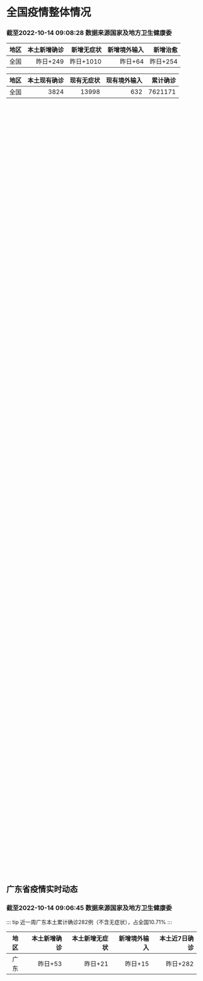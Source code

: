 
# 全国疫情整体情况
### 截至2022-10-14 09:08:28 数据来源国家及地方卫生健康委

|地区|本土新增确诊|新增无症状|新增境外输入|新增治愈|
|:--:|---:|---:|---:|---:|
|全国|昨日+249|昨日+1010|昨日+64|昨日+254|

|地区|本土现有确诊|现有无症状|现有境外输入|累计确诊|
|:--:|---:|---:|---:|---:|
|全国|3824|13998|632|7621171|

<div id="chinaDayModify" style="width:100%;height:500px;margin-bottom:10px;"></div>
<div id="chinaAddHistoryData" style="width:100%;height:500px;margin-bottom:10px;"></div>
<div id="chinaNowHistoryData" style="width:100%;height:500px;margin-bottom:10px;"></div>
<div id="chinaTotalHistoryData" style="width:100%;height:500px;margin-bottom:10px;"></div>


## 广东省疫情实时动态
### 截至2022-10-14 09:06:45 数据来源国家及地方卫生健康委

::: tip 近一周广东本土累计确诊282例（不含无症状），占全国10.71%
:::

|地区|本土新增确诊|本土新增无症状|新增境外输入|本土近7日确诊|
|:--:|---:|---:|---:|---:|
|广东|昨日+53|昨日+21|昨日+15|昨日+282|

<div id="guangdongModify" style="width:100%;height:500px;margin-bottom:10px;"></div>
<div id="guangdongTotalHistory" style="width:100%;height:500px;margin-bottom:10px;"></div>
<div id="guangzhouModifyHistory" style="width:100%;height:500px;margin-bottom:10px;"></div>


<script>
import * as echarts from 'echarts'
export default {
  mounted () {
    this.chartChDay = echarts.init(document.getElementById("chinaDayModify"), "dark")
,this.chartChAdd = echarts.init(document.getElementById("chinaAddHistoryData"), "dark")
,this.chartChNow = echarts.init(document.getElementById("chinaNowHistoryData"), "dark")
,this.chartChTotal = echarts.init(document.getElementById("chinaTotalHistoryData"), "dark")
,this.chartGdMod = echarts.init(document.getElementById("guangdongModify"), "dark")
,this.chartGdTotal = echarts.init(document.getElementById("guangdongTotalHistory"), "dark")
,this.chartGzMod = echarts.init(document.getElementById("guangzhouModifyHistory"), "dark")


    const option_gd_mod = {
      title: {
        text: '广东疫情新增趋势（人）'
      },
      tooltip: {
        trigger: 'axis'
      },
      legend: {
        data: ['本土新增确诊', '本土新增无症状', '新增境外输入']
      },
      grid: {
        left: '3%',
        right: '4%',
        bottom: '3%',
        containLabel: true
      },
      toolbox: {
        feature: {
          saveAsImage: {}
        }
      },
      xAxis: {
        type: 'category',
        boundaryGap: false,
        data: ["08.16","08.17","08.18","08.19","08.20","08.21","08.22","08.23","08.24","08.25","08.26","08.27","08.28","08.29","08.30","08.31","09.01","09.02","09.03","09.04","09.05","09.06","09.07","09.08","09.09","09.10","09.11","09.12","09.13","09.14","09.15","09.16","09.17","09.18","09.19","09.20","09.21","09.22","09.23","09.24","09.25","09.26","09.27","09.28","09.29","09.30","10.01","10.02","10.03","10.04","10.05","10.06","10.07","10.08","10.09","10.10","10.11","10.12","10.13",]
      },
      yAxis: {
        type: 'value'
      },
      series: [
        {
          name: '本土新增确诊',
          type: 'line',
          stack: 'Total',
          smooth: true,
          data: [9,6,6,8,9,9,7,17,4,4,6,13,10,24,25,40,55,65,79,63,43,42,27,36,26,15,17,7,6,5,5,3,2,1,0,3,1,2,5,6,7,12,4,18,16,22,17,19,27,34,37,41,47,34,31,38,43,36,53,]
        },
        {
          name: '本土新增无症状',
          type: 'line',
          stack: 'Total',
          smooth: true,
          data: [2,2,1,7,9,11,1,5,2,4,2,4,3,12,21,34,41,40,24,26,17,18,12,28,6,10,11,4,3,4,1,1,1,2,1,2,2,4,0,0,5,5,2,5,15,21,10,24,16,24,27,34,27,21,24,25,11,17,21,]
        },
        {
          name: '新增境外输入',
          type: 'line',
          stack: 'Total',
          smooth: true,
          data: [14,7,9,10,9,17,17,13,16,18,15,19,12,11,10,13,16,17,18,16,16,19,6,16,23,19,21,12,11,8,10,15,7,11,15,12,13,14,15,12,19,14,15,21,15,11,29,11,19,18,19,27,10,14,27,27,14,17,15,]
        }
      ]
    };

    const option_gd_total = {
      title: {
        text: '广东疫情概览（人）'
      },
      tooltip: {
        trigger: 'axis'
      },
      legend: {
        data: ['累计确诊', '累计治愈']
      },
      grid: {
        left: '3%',
        right: '4%',
        bottom: '3%',
        containLabel: true
      },
      toolbox: {
        feature: {
          saveAsImage: {}
        }
      },
      xAxis: {
        type: 'category',
        boundaryGap: false,
        data: ["08.16","08.17","08.18","08.19","08.20","08.21","08.22","08.23","08.24","08.25","08.26","08.27","08.28","08.29","08.30","08.31","09.01","09.02","09.03","09.04","09.05","09.06","09.07","09.08","09.09","09.10","09.11","09.12","09.13","09.14","09.15","09.16","09.17","09.18","09.19","09.20","09.21","09.22","09.23","09.24","09.25","09.26","09.27","09.28","09.29","09.30","10.01","10.02","10.03","10.04","10.05","10.06","10.07","10.08","10.09","10.10","10.11","10.12","10.13",]
      },
      yAxis: {
        type: 'value'
      },
      series: [
        {
          name: '累计确诊',
          type: 'line',
          stack: 'Total',
          smooth: true,
          data: [8637,8650,8665,8683,8701,8727,8751,8781,8801,8822,8844,8879,8898,8933,8968,9021,9092,9174,9271,9350,9413,9474,9507,9559,9608,9642,9680,9699,9716,9729,9744,9762,9771,9783,9798,9813,9827,9843,9863,9881,9905,9931,9950,9991,10022,10055,10101,10131,10177,10229,10285,10353,10410,10458,10516,10581,10638,10691,10759,]
        },
        {
          name: '累计治愈',
          type: 'line',
          stack: 'Total',
          smooth: true,
          data: [8207,8225,8252,8268,8289,8323,8343,8367,8399,8430,8470,8507,8529,8561,8591,8620,8641,8671,8708,8725,8744,8775,8804,8831,8855,8888,8923,8959,9011,9075,9140,9140,9140,9140,9140,9140,9140,9529,9529,9529,9529,9529,9529,9529,9529,9529,9529,9529,9529,9529,9529,9877,9877,9877,9972,10007,10048,10091,10091,]
        }
      ]
    };

    const option_gz_mod = {
      title: {
        text: '广州疫情新增趋势（人）'
      },
      tooltip: {
        trigger: 'axis'
      },
      legend: {
        data: ['本土新增确诊', '本土新增无症状']
      },
      grid: {
        left: '3%',
        right: '4%',
        bottom: '3%',
        containLabel: true
      },
      toolbox: {
        feature: {
          saveAsImage: {}
        }
      },
      xAxis: {
        type: 'category',
        boundaryGap: false,
        data: ["0816","0817","0818","0819","0820","0821","0822","0823","0824","0825","0826","0827","0828","0829","0830","0831","0901","0902","0903","0904","0905","0906","0907","0908","0909","0910","0911","0912","0913","0914","0915","0916","0917","0918","0919","0920","0921","0922","0923","0924","0925","0926","0927","0928","0929","0930","1001","1002","1003","1004","1005","1006","1007","1008","1009","1010","1011","1012","1013",]
      },
      yAxis: {
        type: 'value'
      },
      series: [
        {
          name: '本土新增确诊',
          type: 'line',
          stack: 'Total',
          smooth: true,
          data: [3,0,2,0,0,2,0,2,0,0,0,1,1,0,5,5,3,7,4,8,5,6,3,2,0,0,0,0,0,0,0,0,1,0,0,0,0,1,4,5,2,2,0,1,1,2,0,5,10,12,14,21,17,18,5,13,6,10,25,]
        },
        {
          name: '本土新增无症状',
          type: 'line',
          stack: 'Total',
          smooth: true,
          data: [0,1,0,0,0,2,0,0,0,0,0,1,1,0,0,4,2,3,0,1,3,1,1,0,0,0,0,0,0,0,0,1,0,1,0,1,2,4,0,0,0,1,1,0,2,0,0,3,7,5,13,8,12,9,15,1,2,7,3,]
        }
      ]
    };

    const option_ch_day  = {
      series: [
        {
          type: 'treemap',
          data: [
            {
              name: '本土新增确诊昨日+249',
              value: 249,
            },
            {
              name: '新增无症状昨日+1010',
              value: 1010,
            },
            {
              name: '新增境外输入昨日+64',
              value: 64,
            },
            {
              name: '新增治愈昨日+254',
              value: 254,
            },
          ]
        }
      ]
    };

    const option_ch_add = {
      title: {
        text: '新增疫情整体走势'
      },
      tooltip: {
        trigger: 'axis'
      },
      legend: {
        data: ['本土确诊', '无症状感染', '新增境外输入']
      },
      grid: {
        left: '3%',
        right: '4%',
        bottom: '3%',
        containLabel: true
      },
      toolbox: {
        feature: {
          saveAsImage: {}
        }
      },
      xAxis: {
        type: 'category',
        boundaryGap: false,
        data: ["08.14","08.15","08.16","08.17","08.18","08.19","08.20","08.21","08.22","08.23","08.24","08.25","08.26","08.27","08.28","08.29","08.30","08.31","09.01","09.02","09.03","09.04","09.05","09.06","09.07","09.08","09.09","09.10","09.11","09.12","09.13","09.14","09.15","09.16","09.17","09.18","09.19","09.20","09.21","09.22","09.23","09.24","09.25","09.26","09.27","09.28","09.29","09.30","10.01","10.02","10.03","10.04","10.05","10.06","10.07","10.08","10.09","10.10","10.11","10.12","10.13",]
      },
      yAxis: {
        type: 'value'
      },
      series: [
        {
          name: '本土确诊',
          type: 'line',
          stack: 'Total',
          smooth: true,
          data: [692,530,566,614,559,578,553,360,308,380,345,262,250,259,301,349,349,307,318,440,314,303,264,323,241,259,239,179,164,188,196,126,102,76,106,92,104,123,114,121,129,159,235,173,119,106,97,106,116,189,250,223,183,216,447,441,373,427,374,322,249,]
        },
        {
          name: '无症状感染',
          type: 'line',
          stack: 'Total',
          smooth: true,
          data: [1620,1838,2322,2810,2119,1591,1628,1464,1440,1261,1289,1239,1106,1035,1255,1368,1326,1596,1567,1379,1359,1249,1235,1247,1093,1033,994,959,785,727,762,823,746,505,930,715,525,485,512,627,624,601,597,636,625,526,625,549,432,466,626,747,1005,1267,1301,1307,1566,1662,1386,1154,1010,]
        },
        {
          name: '新增境外输入',
          type: 'line',
          stack: 'Total',
          smooth: true,
          data: [78,61,71,68,44,61,49,67,74,33,45,50,50,48,51,33,43,61,55,62,70,46,46,57,39,42,51,55,62,54,41,41,59,64,48,55,48,43,51,54,59,58,60,72,75,64,59,66,63,51,57,50,46,72,54,62,61,64,43,50,64,]
        }
      ]
    };

    const option_ch_now = {
      title: {
        text: '现有疫情整体走势'
      },
      tooltip: {
        trigger: 'axis'
      },
      legend: {
        data: ['本土确诊', '无症状感染', '新增境外输入']
      },
      grid: {
        left: '3%',
        right: '4%',
        bottom: '3%',
        containLabel: true
      },
      toolbox: {
        feature: {
          saveAsImage: {}
        }
      },
      xAxis: {
        type: 'category',
        boundaryGap: false,
        data: ["08.14","08.15","08.16","08.17","08.18","08.19","08.20","08.21","08.22","08.23","08.24","08.25","08.26","08.27","08.28","08.29","08.30","08.31","09.01","09.02","09.03","09.04","09.05","09.06","09.07","09.08","09.09","09.10","09.11","09.12","09.13","09.14","09.15","09.16","09.17","09.18","09.19","09.20","09.21","09.22","09.23","09.24","09.25","09.26","09.27","09.28","09.29","09.30","10.01","10.02","10.03","10.04","10.05","10.06","10.07","10.08","10.09","10.10","10.11","10.12","10.13",]
      },
      yAxis: {
        type: 'value'
      },
      series: [
        {
          name: '本土确诊',
          type: 'line',
          stack: 'Total',
          smooth: true,
          data: [5196,5667,6140,6696,7061,7550,7749,7884,7679,7426,7132,7027,6660,6364,6101,5973,5834,5779,5658,5756,5636,5668,5670,5709,5713,5666,5575,5403,5083,4851,4714,4334,3681,3502,3293,3070,2881,2726,2606,2494,2477,2395,2404,2381,2378,2365,2359,2301,2314,2306,2341,2261,2263,2329,2666,2977,3240,3460,3637,3779,3824,]
        },
        {
          name: '无症状感染',
          type: 'line',
          stack: 'Total',
          smooth: true,
          data: [677,680,704,716,699,693,700,699,712,660,632,621,597,568,547,510,501,519,530,551,562,559,557,571,548,560,560,567,568,566,563,550,565,586,572,576,577,571,577,564,563,552,558,585,613,632,610,608,631,623,629,615,620,628,633,641,646,644,623,618,632,]
        },
        {
          name: '新增境外输入',
          type: 'line',
          stack: 'Total',
          smooth: true,
          data: [10303,11867,13876,16430,18156,19300,20038,20791,21414,21435,21470,21752,21618,21301,21326,21729,22052,22906,23471,23260,23287,23491,23860,24163,24009,23400,22660,22555,21919,21298,20832,20206,18729,18148,17756,17213,16241,14762,14010,13518,11627,11277,10573,10414,10373,10105,9829,9770,9618,8814,8449,8109,8069,8744,9419,10193,11206,11944,12805,13455,13998,]
        }
      ]
    };

    const option_ch_total = {
      title: {
        text: '累计疫情整体走势'
      },
      tooltip: {
        trigger: 'axis'
      },
      legend: {
        data: ['确诊(含港澳台)', '死亡(含港澳台)']
      },
      grid: {
        left: '3%',
        right: '4%',
        bottom: '3%',
        containLabel: true
      },
      toolbox: {
        feature: {
          saveAsImage: {}
        }
      },
      xAxis: {
        type: 'category',
        boundaryGap: false,
        data: ["08.14","08.15","08.16","08.17","08.18","08.19","08.20","08.21","08.22","08.23","08.24","08.25","08.26","08.27","08.28","08.29","08.30","08.31","09.01","09.02","09.03","09.04","09.05","09.06","09.07","09.08","09.09","09.10","09.11","09.12","09.13","09.14","09.15","09.16","09.17","09.18","09.19","09.20","09.21","09.22","09.23","09.24","09.25","09.26","09.27","09.28","09.29","09.30","10.01","10.02","10.03","10.04","10.05","10.06","10.07","10.08","10.09","10.10","10.11","10.12","10.13",]
      },
      yAxis: {
        type: 'value'
      },
      series: [
        {
          name: '确诊(含港澳台)',
          type: 'line',
          stack: 'Total',
          smooth: true,
          data: [5491267,5508415,5532984,5559514,5584597,5609324,5633111,5656972,5675269,5703179,5733500,5762559,5790726,5817871,5846327,5868458,5901615,5938060,5974028,6009747,6044288,6080405,6106096,6144277,6187141,6223835,6259551,6296680,6330038,6356783,6404975,6455788,6502479,6545234,6585920,6626392,6655661,6701113,6748819,6792066,6833790,6872895,6912675,6942179,6988610,7037863,7083359,7127469,7171159,7215114,7249310,7299603,7355347,7402656,7454504,7499946,7499946,7578751,7621171,7621171,7621171,]
        },
        {
          name: '死亡(含港澳台)',
          type: 'line',
          stack: 'Total',
          smooth: true,
          data: [24232,24258,24285,24322,24361,24401,24442,24471,24499,24525,24557,24603,24655,24699,24740,24766,24806,24836,24883,24927,24976,25019,25058,25088,25130,25171,25237,25275,25315,25354,25381,25428,25491,25553,25603,25671,25712,25744,25792,25868,26074,26132,26176,26244,26278,26330,26388,26446,26500,26568,26609,21422,26706,26769,26823,26823,26823,26823,26823,26823,26823,]
        }
      ]
    };

    this.chartGdMod.setOption(option_gd_mod);
    this.chartGdTotal.setOption(option_gd_total);
    this.chartGzMod.setOption(option_gz_mod);
    this.chartChDay.setOption(option_ch_day);
    this.chartChAdd.setOption(option_ch_add);
    this.chartChNow.setOption(option_ch_now);
    this.chartChTotal.setOption(option_ch_total);

    window.onresize = () => {
      this.chartGdMod.resize()
      this.chartGdTotal.resize()
      this.chartGzMod.resize()
      this.chartChDay.resize()
      this.chartChAdd.resize()
      this.chartChNow.resize()
      this.chartChTotal.resize()
    }
  }
}
</script>

## 广东省各地区疫情情况

::: danger 95个中高风险地区
:::

|地区|本土新增确诊|本土新增无症状|本土近7日确诊|中高风险地区|
|:--:|---:|---:|---:|---:|
|广州|+25|+3|+94|0|
|深圳|+21|+11|+93|+65|
|佛山|+4|0|+13|0|
|珠海|+1|0|+7|0|
|中山|+1|0|+5|+2|
|清远|+1|0|+4|0|
|东莞|0|+5|+3|+9|
|惠州|0|+2|+27|+10|
|韶关|0|0|+20|+7|
|湛江|0|0|+4|0|
|云浮|0|0|+4|0|
|江门|0|0|+4|0|
|肇庆|0|0|+2|0|
|汕尾|0|0|+1|0|
|汕头|0|0|+1|0|
|阳江|0|0|0|0|
|茂名|0|0|0|0|
|梅州|0|0|0|0|
|揭阳|0|0|0|+2|
|潮州|0|0|0|0|
|河源|0|0|0|0|


## 广东疫情热点动态

  
### 10-14 10:14
::: tip 设51个采样点 仲恺10月14日继续开展大规模核酸检测
南都讯 记者杨振华 10月13日，仲恺高新区防控新冠肺炎疫情工作领导小组办公室发布通告，鉴于当前疫情防控形势，定于10月14日继续在惠南科技园开展全员核酸检测，并在其他园区、镇街设置社会面采样点。共设...

信息来源：南方都市报

[阅读全文](https://h5.baike.qq.com/mobile/landing.html?docid=20221014A01WYB00&isNews=1&adtag=wxjk.yqssc.yqdt)
:::

### 10-14 09:17
::: tip 广州南沙区调整龙穴街道风险区域临时管控措施
南方网讯 10月14日，广州市南沙区新冠肺炎疫情防控指挥部发布通报，自10月14日6时起，对龙穴街道风险区域临时管控措施作出调整。通报全文如下：
关于南沙区调整龙穴街道风险区域
临时管控措施的通报
1...

南方新闻网

[阅读全文](https://view.inews.qq.com/a/20221014A01CRX00?uid=101705948131&chlid=_qqnews_custom_search_pictext#)
:::

### 10-14 09:05
::: tip 涉这些区域！宝安、南山最新通告
根据当前我区疫情防控工作需要，按照国务院应对新型冠状病毒肺炎疫情联防联控机制综合组《新型冠状病毒肺炎防控方案(第九版)》相关规定，经综合研判，宝安区在新安街道划定高风险区、中风险区和低风险区。



...

深圳大件事

[阅读全文](https://mp.weixin.qq.com/s?__biz=MzA4NTczOTMzMQ==&mid=2651389806&idx=2&sn=c9610b7d731c2465e029cffebc7f9245&chksm=842f0d42b3588454e45e1d228c99f0a89616fdca9a95bceb9b4f7ced46eae955a85248eeb8d4&mpshare=1&scene=1&srcid=1014XS8lNXKXnndpIqtLZ9Np&sharer_sharetime=1665711430054&sharer_shareid=d35647f873619e01ec6c2f6ddaa3a96d&version=4.0.18.6011&platform=win#rd)
:::

### 10-14 09:02
::: tip 深圳新增32例！轨迹涉及3区，到过这些地方请报备
10月13日0-24时，深圳新增32例阳性病例。


其中，21例诊断为新冠肺炎确诊病例，11例诊断为新冠病毒无症状感染者；在集中隔离观察人员中发现29例，在居家隔离医学观察人员中发现3例。...

深圳城事攻略

[阅读全文](https://mp.weixin.qq.com/s?__biz=MzkwNTE4NjU5Nw==&mid=2247574174&idx=1&sn=f6101c5e332d39fe48b5419f79929db5&chksm=c0f87ed4f78ff7c2eae3aa6793de099f26b0babb15309121f9115acc775c0a541da43af44589&mpshare=1&scene=1&srcid=10144j8COQTWM2TuHAH4j2Is&sharer_sharetime=1665714657203&sharer_shareid=d35647f873619e01ec6c2f6ddaa3a96d&version=4.0.18.6011&platform=win#rd)
:::

### 10-14 08:46
::: tip 广东10月13日新增本土确诊病例53例、本土无症状感染者21例
据广东卫健委，10月13日0-24时，广东省新增本土确诊病例40例（广州13例，深圳21例，佛山4例，中山1例，清远1例）；新增本土无症状感染者21例（广州3例，深圳11例，惠州2例，东莞5例）；另有...

信息来源：界面新闻

[阅读全文](https://h5.baike.qq.com/mobile/landing.html?docid=20221014A012XA00&isNews=1&adtag=wxjk.yqssc.yqdt)
:::

### 10-14 07:15
::: tip 深圳福田区、宝安区调整多个疫情风险区
幸福福田、滨海宝安据幸福福田、滨海宝安微信公众号消息，深圳市福田区、宝安区发布了最新新型冠状病毒肺炎疫情防控指挥部通告，涉及以下风险区调整：将福田街道皇都广场A座由中风险区调整为低风险区。将宝安区新安...

信息来源：北京日报客户端

[阅读全文](https://h5.baike.qq.com/mobile/landing.html?docid=20221014A00MQB00&isNews=1&adtag=wxjk.yqssc.yqdt)
:::

### 10-14 08:57
::: tip 2022年10月14日广东省新冠肺炎疫情情况
                                                        　　10月13日0-24时，全省新增本土确诊病例40例（广州13例，深圳21例，佛山4例...

信息来源：广东省卫生健康委员会

[阅读全文](https://h5.baike.qq.com/mobile/landing.html?docid=WJW20221014RI8MOSEZ&isNews=1&adtag=wxjk.yqssc.yqdt)
:::

### 10-13 20:06
::: tip 东莞虎门城管支援社区疫情防控工作
文、图/羊城晚报全媒体记者 王默10月11日晚，接到疫情防控支援通知后，虎门城管分局立即响应，调派多组人员，增援宴岗、沙角社区以及高速路口等重要关卡开展疫情防控工作和实行24小时值班行动，并第一时间协...

信息来源：羊城派

[阅读全文](https://h5.baike.qq.com/mobile/landing.html?docid=20221013A07XUA00&isNews=1&adtag=wxjk.yqssc.yqdt)
:::

### 10-13 17:03
::: tip 深圳市南山区一地调整为高风险区，到过这些地方的居民尽快报备
根据疫情防控工作需要，为切实保障人民群众生命安全和身体健康，经南山区新型冠状病毒肺炎疫情防控指挥部研究决定，将南山区南山街道亿利达大厦调整为高风险区，实行7天管控措施，期间“足不出户，上门服务”。高风...

北京日报

[阅读全文](https://view.inews.qq.com/a/20221013A05L8V00?uid=101705948131&chlid=_qqnews_custom_search_pictext#)
:::

### 10-13 15:54
::: tip 设置478个采样点 10月13日惠城区开展全员核酸检测
南都讯 记者杨振华  10月12日，惠城区新型冠状病毒肺炎疫情防控领导小组办公室核酸检测工作专班发布公告，结合当前惠城区疫情防控形势，为进一步做好新冠疫情防控工作，有效阻断疫情传播风险，切实保障人民群...

信息来源：南方都市报

[阅读全文](https://h5.baike.qq.com/mobile/landing.html?docid=20221013A04SG600&isNews=1&adtag=wxjk.yqssc.yqdt)
:::

